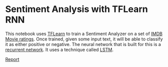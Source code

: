 # Sentiment Analysis with TFLearn RNN

This notebook uses [TFLearn](http://tflearn.org/) to train a Sentiment Analyzer on a set of [IMDB Movie ratings](https://www.kaggle.com/deepmatrix/imdb-5000-movie-dataset). Once trained, given some input text, it will be able to classify it as either positive or negative. The neural network that is built for this is a [recurrent network](https://en.wikipedia.org/wiki/Recurrent_neural_network). It uses a technique called [LSTM](http://colah.github.io/posts/2015-08-Understanding-LSTMs/).

[Report](http://htmlpreview.github.io/?https://github.com/srikanthpagadala/udacity/blob/master/Deep%20Learning%20Nanodegree%20Foundation/Sentiment%20Analysis%20with%20TFLearn/report.html)